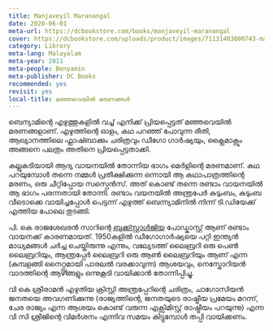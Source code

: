 ```yaml
---
title: Manjaveyil Maranangal
date: 2020-06-01
meta-url: https://dcbookstore.com/books/manjaveyil-maranangal
cover: https://dcbookstore.com/uploads/product/images/71131403800743-manjaveyil.jpg
category: Library
meta-lang: Malayalam
meta-year: 2011
meta-people: Benyamin
meta-publisher: DC Books
recommended: yes
revisit: yes
local-title: മഞ്ഞവെയിൽ മരണങ്ങൾ
---
```

ബെന്യാമിന്റെ എഴുത്തുകളിൽ വച്ച് എനിക്ക്  പ്രിയപ്പെട്ടത് മഞ്ഞവെയിൽ മരണങ്ങളാണ്. എഴുത്തിന്റെ ഓളം, കഥ പറഞ്ഞ് പോവുന്ന രീതി, ആഖ്യാനത്തിലെ ഫ്ലാഷ്ബാക്കും ചരിത്രവും ഡീഗോ ഗാർഷ്യയും, ക്ലൈമാക്സും അങ്ങനെ പലതും അതിനെ പ്രിയപ്പെട്ടതാക്കി. 

കല്ലുകടിയായി ആദ്യ വായനയിൽ തോന്നിയ ഭാഗം മെർളിന്റെ മരണമാണ്. കഥ പറയുമ്പോൾ തന്നെ നമ്മൾ പ്രതീക്ഷിക്കുന്ന ഒന്നായി ആ കഥാപാത്രത്തിന്റെ മരണം, ഒരു ചീറ്റിപ്പോയ സസ്പെൻസ്. അത് കൊണ്ട് തന്നെ രണ്ടാം വായനയിൽ ആ ഭാഗം പരന്നതായി തോന്നി. രണ്ടാം വയനയിൽ അന്ത്രപേർ കുടുംബം, കുടുംബ വീടൊക്കെ വായിച്ചപ്പോൾ പെട്ടന്ന് എഴുത്ത് ബെന്ന്യാമിനിൽ നിന്ന് ടി.ഡിയേക്ക് എത്തിയ പോലെ തുടങ്ങി. 

പി. കെ രാജശേഖരൻ സാറിന്റെ [ബുക്ക്സ്റ്റാൾജിയ](https://www.youtube.com/watch?v=MKNXdDid6xg) പോഡ്കാസ്റ്റ് ആണ് രണ്ടാം വായനക്ക് കാരണമായത്. 1950കളിൽ ഡീഗോഗാർഷ്യയെ പറ്റി ഇന്ത്യൻ മാധ്യമങ്ങൾ ചർച്ച ചെയ്തിരുന്നു എന്നും, വല്യേടത്ത് ലൈബ്രറി ഒരു പെൺ ലൈബ്രറിയും, ആന്ത്രപ്പേർ ലൈബ്രറി ഒരു ആൺ ലൈബ്രറിയും ആണ് എന്ന (കുമ്പളങ്ങി നൈറ്റ്സുമായി പാരലൽ വരക്കാവുന്ന) ആശയവും, നെസ്തോറിയൻ വാദത്തിന്റെ ആഴങ്ങളും ഒന്നുകൂടി വായിക്കാൻ തോന്നിപ്പിച്ചു. 

വി കെ ശ്രീരാമൻ എഴുതിയ ക്രിസ്റ്റി അന്ത്രപ്പേറിന്റെ ചരിത്രം, ചാഗോസിയൻ ജനതയെ അവഗണിക്കുന്നു (രാജ്യത്തിന്റെ, ജനതയുടെ രാഷ്ട്രീയ പ്രമേയം മറന്ന്, ചേര രാജ്യം എന്ന ആശയം കൊണ്ട് വരുന്ന എക്സിമിസ്റ്റ് രാഷ്ട്രീയം പറയുന്നു) എന്ന വി സി ശ്രീജിന്റെ വിമർശനം എന്നിവ സമയം കിട്ടുമ്പോൾ തപ്പി വായിക്കണം. 